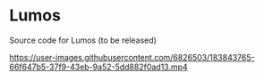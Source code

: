 # Lumos
Source code for Lumos (to be released)


https://user-images.githubusercontent.com/6826503/183843765-66f647b5-37f9-43eb-9a52-5dd882f0ad13.mp4

